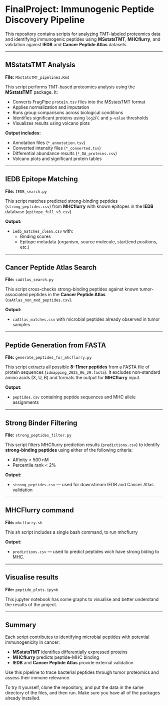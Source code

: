 # FinalProject: Immunogenic Peptide Discovery Pipeline

This repository contains scripts for analyzing TMT-labeled proteomics data and identifying immunogenic peptides using **MSstatsTMT**, **MHCflurry**, and validation against **IEDB** and **Cancer Peptide Atlas** datasets.

---

## MSstatsTMT Analysis

**File:** `MSstatsTMT_pipeline1.Rmd`

This script performs TMT-based proteomics analysis using the **MSstatsTMT** package. It:
- Converts FragPipe `protein.tsv` files into the MSstatsTMT format
- Applies normalization and imputation
- Runs group comparisons across biological conditions
- Identifies significant proteins using `log2FC` and `p-value` thresholds
- Visualizes results using volcano plots

**Output includes:**
- Annotation files (`*_annotation.tsv`)
- Converted intensity files (`*_converted.tsv`)
- Differential abundance results (`*_DA_proteins.csv`)
- Volcano plots and significant protein tables

---

## IEDB Epitope Matching

**File:** `IEDB_search.py`

This script matches predicted strong-binding peptides (`strong_peptides.csv`) from **MHCflurry** with known epitopes in the **IEDB** database (`epitope_full_v3.csv`).

**Output:**
- `iedb_matches_clean.csv` with:
  - Binding scores
  - Epitope metadata (organism, source molecule, start/end positions, etc.)

---

## Cancer Peptide Atlas Search

**File:** `caAtlas_search.py`

This script cross-checks strong-binding peptides against known tumor-associated peptides in the **Cancer Peptide Atlas** (`caAtlas_non_mod_peptides.csv`).

**Output:**
- `caAtlas_matches.csv` with microbial peptides already observed in tumor samples

---

## Peptide Generation from FASTA

**File:** `generate_peptides_for_mhcflurry.py`

This script extracts all possible **8–11mer peptides** from a FASTA file of protein sequences (`idmapping_2025_06_29.fasta`). It excludes non-standard amino acids (X, U, B) and formats the output for **MHCflurry** input.

**Output:**
- `peptides.csv` containing peptide sequences and MHC allele assignments

---

## Strong Binder Filtering

**File:** `strong_peptides_filter.py`

This script filters MHCflurry prediction results (`predictions.csv`) to identify **strong-binding peptides** using either of the following criteria:
- Affinity < 500 nM
- Percentile rank < 2%

**Output:**
- `strong_peptides.csv` — used for downstream IEDB and Cancer Atlas validation

---


## MHCFlurry command

**File:** `mhcflurry.sh`

This sh script includes a single bash command, to run mhcflurry

**Output:**
- `predictions.csv` — used  to predict peptides wich have strong biding to MHC.

---


## Visualise results

**File:** `peptide_plots.ipynb`

This jupyter notebook has some graphs to visualise and better understand the results of the project.

---

## Summary

Each script contributes to identifying microbial peptides with potential immunogenicity in cancer:
- **MSstatsTMT** identifies differentially expressed proteins
- **MHCflurry** predicts peptide-MHC binding
- **IEDB** and **Cancer Peptide Atlas** provide external validation

Use this pipeline to trace bacterial peptides through tumor proteomics and assess their immune relevance.


To try it yourself, clone the repository, and put the data in the same directory of the files, and then run. Make sure you have all of the packages already installed.
